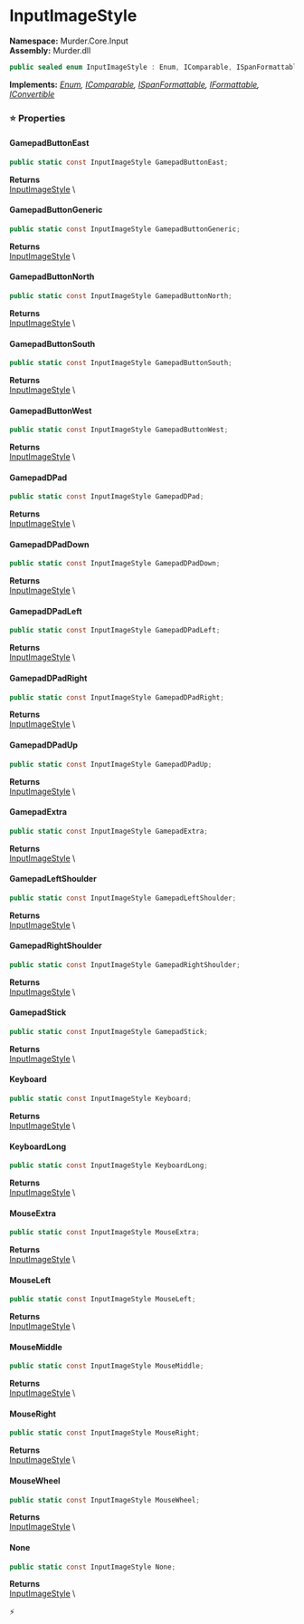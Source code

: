 # InputImageStyle

**Namespace:** Murder.Core.Input \
**Assembly:** Murder.dll

```csharp
public sealed enum InputImageStyle : Enum, IComparable, ISpanFormattable, IFormattable, IConvertible
```

**Implements:** _[Enum](https://learn.microsoft.com/en-us/dotnet/api/System.Enum?view=net-7.0), [IComparable](https://learn.microsoft.com/en-us/dotnet/api/System.IComparable?view=net-7.0), [ISpanFormattable](https://learn.microsoft.com/en-us/dotnet/api/System.ISpanFormattable?view=net-7.0), [IFormattable](https://learn.microsoft.com/en-us/dotnet/api/System.IFormattable?view=net-7.0), [IConvertible](https://learn.microsoft.com/en-us/dotnet/api/System.IConvertible?view=net-7.0)_

### ⭐ Properties
#### GamepadButtonEast
```csharp
public static const InputImageStyle GamepadButtonEast;
```

**Returns** \
[InputImageStyle](../../../Murder/Core/Input/InputImageStyle.html) \
#### GamepadButtonGeneric
```csharp
public static const InputImageStyle GamepadButtonGeneric;
```

**Returns** \
[InputImageStyle](../../../Murder/Core/Input/InputImageStyle.html) \
#### GamepadButtonNorth
```csharp
public static const InputImageStyle GamepadButtonNorth;
```

**Returns** \
[InputImageStyle](../../../Murder/Core/Input/InputImageStyle.html) \
#### GamepadButtonSouth
```csharp
public static const InputImageStyle GamepadButtonSouth;
```

**Returns** \
[InputImageStyle](../../../Murder/Core/Input/InputImageStyle.html) \
#### GamepadButtonWest
```csharp
public static const InputImageStyle GamepadButtonWest;
```

**Returns** \
[InputImageStyle](../../../Murder/Core/Input/InputImageStyle.html) \
#### GamepadDPad
```csharp
public static const InputImageStyle GamepadDPad;
```

**Returns** \
[InputImageStyle](../../../Murder/Core/Input/InputImageStyle.html) \
#### GamepadDPadDown
```csharp
public static const InputImageStyle GamepadDPadDown;
```

**Returns** \
[InputImageStyle](../../../Murder/Core/Input/InputImageStyle.html) \
#### GamepadDPadLeft
```csharp
public static const InputImageStyle GamepadDPadLeft;
```

**Returns** \
[InputImageStyle](../../../Murder/Core/Input/InputImageStyle.html) \
#### GamepadDPadRight
```csharp
public static const InputImageStyle GamepadDPadRight;
```

**Returns** \
[InputImageStyle](../../../Murder/Core/Input/InputImageStyle.html) \
#### GamepadDPadUp
```csharp
public static const InputImageStyle GamepadDPadUp;
```

**Returns** \
[InputImageStyle](../../../Murder/Core/Input/InputImageStyle.html) \
#### GamepadExtra
```csharp
public static const InputImageStyle GamepadExtra;
```

**Returns** \
[InputImageStyle](../../../Murder/Core/Input/InputImageStyle.html) \
#### GamepadLeftShoulder
```csharp
public static const InputImageStyle GamepadLeftShoulder;
```

**Returns** \
[InputImageStyle](../../../Murder/Core/Input/InputImageStyle.html) \
#### GamepadRightShoulder
```csharp
public static const InputImageStyle GamepadRightShoulder;
```

**Returns** \
[InputImageStyle](../../../Murder/Core/Input/InputImageStyle.html) \
#### GamepadStick
```csharp
public static const InputImageStyle GamepadStick;
```

**Returns** \
[InputImageStyle](../../../Murder/Core/Input/InputImageStyle.html) \
#### Keyboard
```csharp
public static const InputImageStyle Keyboard;
```

**Returns** \
[InputImageStyle](../../../Murder/Core/Input/InputImageStyle.html) \
#### KeyboardLong
```csharp
public static const InputImageStyle KeyboardLong;
```

**Returns** \
[InputImageStyle](../../../Murder/Core/Input/InputImageStyle.html) \
#### MouseExtra
```csharp
public static const InputImageStyle MouseExtra;
```

**Returns** \
[InputImageStyle](../../../Murder/Core/Input/InputImageStyle.html) \
#### MouseLeft
```csharp
public static const InputImageStyle MouseLeft;
```

**Returns** \
[InputImageStyle](../../../Murder/Core/Input/InputImageStyle.html) \
#### MouseMiddle
```csharp
public static const InputImageStyle MouseMiddle;
```

**Returns** \
[InputImageStyle](../../../Murder/Core/Input/InputImageStyle.html) \
#### MouseRight
```csharp
public static const InputImageStyle MouseRight;
```

**Returns** \
[InputImageStyle](../../../Murder/Core/Input/InputImageStyle.html) \
#### MouseWheel
```csharp
public static const InputImageStyle MouseWheel;
```

**Returns** \
[InputImageStyle](../../../Murder/Core/Input/InputImageStyle.html) \
#### None
```csharp
public static const InputImageStyle None;
```

**Returns** \
[InputImageStyle](../../../Murder/Core/Input/InputImageStyle.html) \


⚡